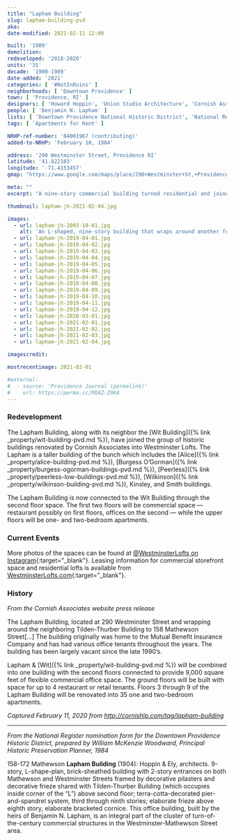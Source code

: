 ```yaml
---
title: "Lapham Building"
slug: lapham-building-pvd
aka:
date-modified: 2021-02-11 12:00

built: '1909'
demolition: 
redeveloped: '2018-2020'
units: '35'
decade: '1900-1909'
date-added: '2021'
categories: [ '#NotInRuins' ]
neighborhoods: [ 'Downtown Providence' ]
town: [ 'Providence, RI' ]
designers: [ 'Howard Hoppin', 'Union Studio Architecture', 'Cornish Associates' ]
people: [ 'Benjamin N. Lapham' ]
lists: [ 'Downtown Providence National Historic District', 'National Register of Historic Places' ]
tags: [ 'Apartments for Rent' ]

NRHP-ref-number: '84001967 (contributing)'
added-to-NRHP: 'February 10, 1984'

address: '290 Westminster Street, Providence RI'
latitude: '41.822103'
longitude: '-71.4153457'
gmap: "https://www.google.com/maps/place/290+Westminster+St,+Providence,+RI+02903/@41.822103,-71.4153457,17z/data=!3m1!4b1!4m5!3m4!1s0x89e4451376687d5f:0xd243a7c2361685f6!8m2!3d41.822099!4d-71.413157"

meta: ""
excerpt: "A nine-story commercial building turned residential and joined the ranks of its neightbors in the collective called “Westminster Lofts”"

thumbnail: lapham-jh-2021-02-04.jpg

images:
  - url: lapham-jh-2003-10-01.jpg
    alt: 'An L-shaped, nine-story building that wraps around another four-story building. The first two floors on both steer-fronts feature decorative pilasters and decorative friezes. The building is five bays wide, with the center three windows together in a grouping and outside windows in their own group. Decorative terra cotta and elaborate cornice work as well.'
  - url: lapham-jh-2019-04-01.jpg
  - url: lapham-jh-2019-04-02.jpg
  - url: lapham-jh-2019-04-03.jpg
  - url: lapham-jh-2019-04-04.jpg
  - url: lapham-jh-2019-04-05.jpg
  - url: lapham-jh-2019-04-06.jpg
  - url: lapham-jh-2019-04-07.jpg
  - url: lapham-jh-2019-04-08.jpg
  - url: lapham-jh-2019-04-09.jpg
  - url: lapham-jh-2019-04-10.jpg
  - url: lapham-jh-2019-04-11.jpg
  - url: lapham-jh-2019-04-12.jpg
  - url: lapham-jh-2020-03-01.jpg
  - url: lapham-jh-2021-02-01.jpg
  - url: lapham-jh-2021-02-02.jpg
  - url: lapham-jh-2021-02-03.jpg
  - url: lapham-jh-2021-02-04.jpg

imagescredit:

mostrecentimage: 2021-02-01

#external:
#  - source: 'Providence Journal (permalink)'
#    url: https://perma.cc/MQ4Z-Z9K4
---
```


### Redevelopment

The Lapham Building, along with its neighbor the [Wit Building]({% link _property/wit-building-pvd.md %}), have joined the group of historic buildings renovated by Cornish Associates into Westminster Lofts. The Lapham is a taller building of the bunch which includes the [Alice]({% link _property/alice-building-pvd.md %}), [Burgess O’Gorman]({% link _property/burgess-ogorman-buildings-pvd.md %}), [Peerless]({% link _property/peerless-low-buildings-pvd.md %}), [Wilkinson]({% link _property/wilkinson-building-pvd.md %}), Kinsley, and Smith buildings. 

The Lapham Building is now connected to the Wit Building through the second floor space. The first two floors will be commercial space — restaurant possibly on first floors, offices on the second — while the upper floors will be one- and two-bedroom apartments. 


### Current Events

More photos of the spaces can be found at [@WestminsterLofts on Instagram](//www.instagram.com/westminsterlofts/){:target="_blank"}. Leasing information for commercial storefront space and residential lofts is available from [WestminsterLofts.com](//westminsterlofts.com){:target="_blank"}.


### History

_From the Cornish Associates website press release_

The Lapham Building, located at 290 Westminster Street and wrapping around the neighboring Tilden-Thurber Building to 158 Mathewson Street[…] The building originally was home to the Mutual Benefit Insurance Company and has had various office tenants throughout the years. The building has been largely vacant since the late 1990’s.

Lapham & [Wit]({% link _property/wit-building-pvd.md %}) will be combined into one building with the second floors connected to provide 9,000 square feet of flexible commercial office space. The ground floors will be built with space for up to 4 restaurant or retail tenants. Floors 3 through 9 of the Lapham Building will be renovated into 35 one and two-bedroom apartments. 

_Captured February 11, 2020 from http://cornishlp.com/tag/lapham-building_

***

_From the National Register nomination form for the Downtown Providence Historic District, prepared by William McKenzie Woodward, Principal Historic Preservation Planner, 1984_

158-172 Mathewson **Lapham Building** (1904): Hoppin & Ely, architects. 9-story, L-shape-plan, brick-sheathed building with 2-story entrances on both Mathewson and Westminster Streets framed by decorative pilasters and decorative frieze shared with Tilden-Thurber Building (which occupies inside corner of the “L”) above second floor; terra-cotta-decorated pier-and-spandrel system, third through ninth stories; elaborate frieze above eighth story, elaborate bracketed cornice. This office building, built by the heirs of Benjamin N. Lapham, is an integral part of the cluster of turn-of-the-century commercial structures in the Westminster-Mathewson Street area. 
